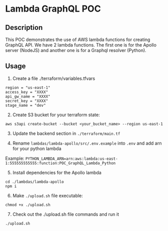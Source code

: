 # Lambda GraphQL POC

## Description

This POC demonstrates the use of AWS lambda functions for creating GraphQL API. We have 2 lambda functions. The first one is for the Apollo server (NodeJS) and another one is for a Graphql resolver (Python).

## Usage

1) Create a file ./terraform/variables.tfvars
```
region = "us-east-1"
access_key = "XXXX"
api_gw_name = "XXXX"
secret_key = "XXXX"
stage_name = "dev"
```

2) Create S3 bucket for your terraform state:

`aws s3api create-bucket --bucket <your_bucket_name> --region us-east-1`

3) Update the backend section in `./terraform/main.tf`

4) Rename `lambdas/lambda-apollo/src/.env.example` into `.env` and add arn for your python lambda

Example: `PYTHON_LAMBDA_ARN=arn:aws:lambda:us-east-1:555555555555:function:POC_GraphQL_Lambda_Python`

5) Install dependencies for the Apollo lambda

```
cd ./lambdas/lambda-apollo
npm i
```

6) Make `./upload.sh` file executable:

`chmod +x ./upload.sh`

7) Check out the ./upload.sh file commands and run it

`./upload.sh`


